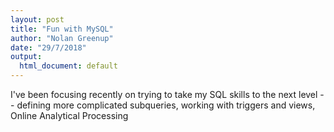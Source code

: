 ```yaml
---
layout: post
title: "Fun with MySQL"
author: "Nolan Greenup"
date: "29/7/2018"
output:
  html_document: default
---
```


I've been focusing recently on trying to take my SQL skills to the next level -- defining more complicated subqueries, working with triggers and views, Online Analytical Processing
